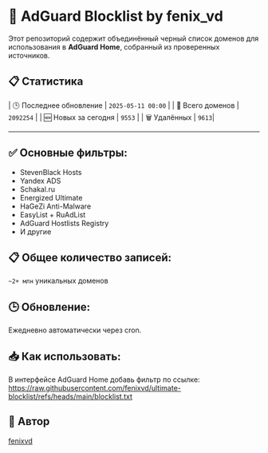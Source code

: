 # 🛑 AdGuard Blocklist by fenix_vd

Этот репозиторий содержит объединённый черный список доменов для использования в **AdGuard Home**, собранный из проверенных источников.

## 📋 Статистика

| 🕒 Последнее обновление | ``2025-05-11 00:00``   |
| 🔢 Всего доменов       | ``2092254``  |
| 🆕 Новых за сегодня     | ``9553``    |
| 🗑️ Удалённых           | ``9613``|

---

## ✅ Основные фильтры:
- StevenBlack Hosts
- Yandex ADS
- Schakal.ru
- Energized Ultimate
- HaGeZi Anti-Malware
- EasyList + RuAdList
- AdGuard Hostlists Registry
- И другие

## 📋 Общее количество записей:
`~2+ млн` уникальных доменов

## 🕒 Обновление:
Ежедневно автоматически через cron.

## 📥 Как использовать:
В интерфейсе AdGuard Home добавь фильтр по ссылке:
https://raw.githubusercontent.com/fenixvd/ultimate-blocklist/refs/heads/main/blocklist.txt

## 🤖 Автор
[fenixvd](https://github.com/fenixvd)
